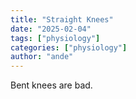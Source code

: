 ```yaml
---
title: "Straight Knees"
date: "2025-02-04"
tags: ["physiology"]
categories: ["physiology"]
author: "ande"
---
```


Bent knees are bad.
